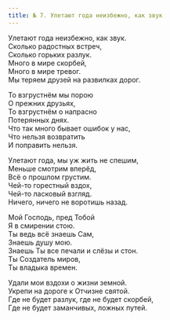 ```yaml
---
title: № 7. Улетают года неизбежно, как звук
---
```


Улетают года неизбежно, как звук.  
Сколько радостных встреч,  
Сколько горьких разлук.  
Много в мире скорбей,  
Много в мире тревог.  
Мы теряем друзей на развилках дорог.

То взгрустнём мы порою  
О прежних друзьях,  
То взгрустнём о напрасно  
Потерянных днях.  
Что так много бывает ошибок у нас,  
Что нельзя возвратить  
И поправить нельзя.

Улетают года, мы уж жить не спешим,  
Меньше смотрим вперёд,  
Всё о прошлом грустим.  
Чей-то горестный вздох,  
Чей-то ласковый взгляд.  
Ничего, ничего не воротишь назад.

Мой Господь, пред Тобой  
Я в смирении стою.  
Ты ведь всё знаешь Сам,  
Знаешь душу мою.  
Знаешь Ты все печали и слёзы и стон.  
Ты Создатель миров,  
Ты владыка времен.

Удали мои вздохи о жизни земной.  
Укрепи на дороге к Отчизне святой.  
Где не будет разлук, где не будет скорбей,  
Где не будет заманчивых, ложных путей.
